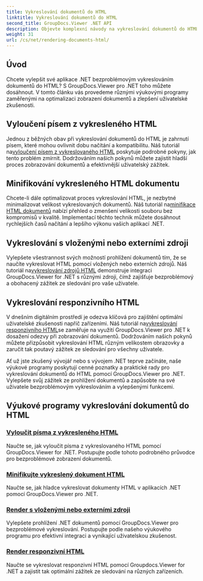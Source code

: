 ```yaml
---
title: Vykreslování dokumentů do HTML
linktitle: Vykreslování dokumentů do HTML
second_title: GroupDocs.Viewer .NET API
description: Objevte komplexní návody na vykreslování dokumentů do HTML pomocí GroupDocs.Viewer pro .NET. Naučte se techniky pro zobrazování dokumentů a vylepšené uživatelské prostředí.
weight: 31
url: /cs/net/rendering-documents-html/
---
```


## Úvod

Chcete vylepšit své aplikace .NET bezproblémovým vykreslováním dokumentů do HTML? S GroupDocs.Viewer pro .NET toho můžete dosáhnout. V tomto článku vás provedeme různými výukovými programy zaměřenými na optimalizaci zobrazení dokumentů a zlepšení uživatelské zkušenosti.

## Vyloučení písem z vykresleného HTML
 Jednou z běžných obav při vykreslování dokumentů do HTML je zahrnutí písem, které mohou ovlivnit dobu načítání a kompatibilitu. Náš tutoriál na[vyloučení písem z vykreslovaného HTML](./exclude-fonts-html/) poskytuje podrobné pokyny, jak tento problém zmírnit. Dodržováním našich pokynů můžete zajistit hladší proces zobrazování dokumentů a efektivnější uživatelský zážitek. 

## Minifikování vykresleného HTML dokumentu
Chcete-li dále optimalizovat proces vykreslování HTML, je nezbytné minimalizovat velikost vykreslovaných dokumentů. Náš tutoriál na[minifikace HTML dokumentů](./minify-html/) nabízí přehled o zmenšení velikosti souboru bez kompromisů v kvalitě. Implementací těchto technik můžete dosáhnout rychlejších časů načítání a lepšího výkonu vašich aplikací .NET.

## Vykreslování s vloženými nebo externími zdroji
 Vylepšete všestrannost svých možností prohlížení dokumentů tím, že se naučíte vykreslovat HTML pomocí vložených nebo externích zdrojů. Náš tutoriál na[vykreslování zdrojů HTML](./render-html-resources/) demonstruje integraci GroupDocs.Viewer for .NET s různými zdroji, čímž zajišťuje bezproblémový a obohacený zážitek ze sledování pro vaše uživatele.

## Vykreslování responzivního HTML
 V dnešním digitálním prostředí je odezva klíčová pro zajištění optimální uživatelské zkušenosti napříč zařízeními. Náš tutoriál na[vykreslování responzivního HTML](./render-responsive-html/)se zaměřuje na využití GroupDocs.Viewer pro .NET k dosažení odezvy při zobrazování dokumentů. Dodržováním našich pokynů můžete přizpůsobit vykreslování HTML různým velikostem obrazovky a zaručit tak poutavý zážitek ze sledování pro všechny uživatele.

Ať už jste zkušený vývojář nebo s vývojem .NET teprve začínáte, naše výukové programy poskytují cenné poznatky a praktické rady pro vykreslování dokumentů do HTML pomocí GroupDocs.Viewer pro .NET. Vylepšete svůj zážitek ze prohlížení dokumentů a zapůsobte na své uživatele bezproblémovým vykreslováním a vylepšenými funkcemi.

## Výukové programy vykreslování dokumentů do HTML
### [Vyloučit písma z vykresleného HTML](./exclude-fonts-html/)
Naučte se, jak vyloučit písma z vykreslovaného HTML pomocí GroupDocs.Viewer for .NET. Postupujte podle tohoto podrobného průvodce pro bezproblémové zobrazení dokumentů.
### [Minifikujte vykreslený dokument HTML](./minify-html/)
Naučte se, jak hladce vykreslovat dokumenty HTML v aplikacích .NET pomocí GroupDocs.Viewer pro .NET.
### [Render s vloženými nebo externími zdroji](./render-html-resources/)
Vylepšete prohlížení .NET dokumentů pomocí GroupDocs.Viewer pro bezproblémové vykreslování. Postupujte podle našeho výukového programu pro efektivní integraci a vynikající uživatelskou zkušenost.
### [Render responzivní HTML](./render-responsive-html/)
Naučte se vykreslovat responzivní HTML pomocí Groupdocs.Viewer for .NET a zajistit tak optimální zážitek ze sledování na různých zařízeních.